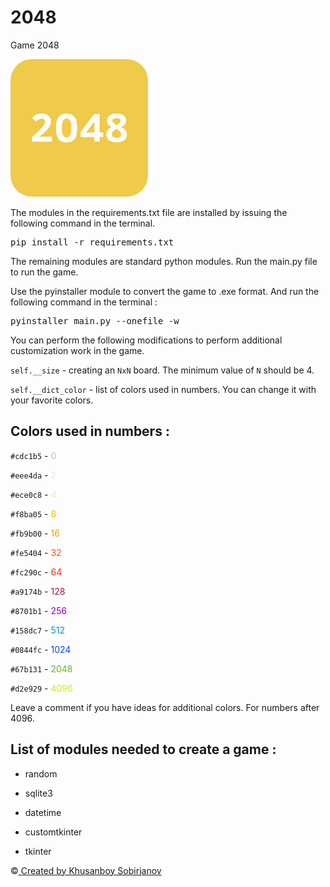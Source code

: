 # 2048
Game 2048

<img src="2048_logo.png">

The modules in the requirements.txt file are installed by issuing the following command in the terminal.

<pre>pip install -r requirements.txt</pre>

The remaining modules are standard python modules. Run the main.py file to run the game.

Use the pyinstaller module to convert the game to .exe format. And run the following command in the terminal :

<pre>pyinstaller main.py --onefile -w</pre>


You can perform the following modifications to perform additional customization work in the game.

<code>self.__size</code> - creating an <code>NxN</code> board. The minimum value of <code>N</code> should be 4.

<code>self.__dict_color</code> - list of colors used in numbers. You can change it with your favorite colors.



Colors used in numbers :
-
<code>#cdc1b5</code> - <span style="color:#cdc1b5">0</span>

<code>#eee4da</code> - <span style="color:#eee4da">2</span>

<code>#ece0c8</code> - <span style="color:#ece0c8">4</span>

<code>#f8ba05</code> - <span style="color:#f8ba05">8</span>

<code>#fb9b00</code> - <span style="color:#fb9b00">16</span>

<code>#fe5404</code> - <span style="color:#fe5404">32</span>

<code>#fc290c</code> - <span style="color:#fc290c">64</span>

<code>#a9174b</code> - <span style="color:#a9174b">128</span>

<code>#8701b1</code> - <span style="color:#8701b1">256</span>

<code>#158dc7</code> - <span style="color:#158dc7">512</span>

<code>#0844fc</code> - <span style="color:#0844fc">1024</span>

<code>#67b131</code> - <span style="color:#67b131">2048</span>

<code>#d2e929</code> - <span style="color:#d2e929">4096</span>

Leave a comment if you have ideas for additional colors. For numbers after 4096.


List of modules needed to create a game :
-
+ random

+ sqlite3

+ datetime

+ customtkinter

+ tkinter

©️<a href="t.me/@uzbek_coder_2022"> Created by Khusanboy Sobirjanov </a>

